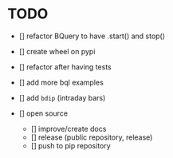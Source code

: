 # TODO
- [] refactor BQuery to have .start() and stop()
- [] create wheel on pypi

- [] refactor after having tests
- [] add more bql examples
- [] add `bdip` (intraday bars)
- [] open source
    - [] improve/create  docs
    - [] release (public repository, release)
    - [] push to pip repository